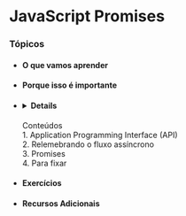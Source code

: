 # JavaScript Promises

### Tópicos
* #### O que vamos aprender
* #### Porque isso é importante
* #### <details>
    <summary>Conteúdos</summary>
    1. Application Programming Interface (API) <br>
    2. Relemebrando o fluxo assíncrono <br>
    3. Promises <br>
    4. Para fixar
  </details> 
* #### Exercícios
* #### Recursos Adicionais
